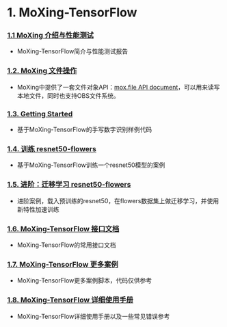 # 1. MoXing-TensorFlow

### [1.1 MoXing 介绍与性能测试](MoXing-API-Introduction.md)

- MoXing-TensorFlow简介与性能测试报告

### [1.2. MoXing 文件操作](MoXing-API-File.md)

- MoXing中提供了一套文件对象API：[mox.file API document](MoXing-API-File-apidoc.md)，可以用来读写本地文件，同时也支持OBS文件系统。

### [1.3. Getting Started](MoXing-API-GettingStarted.md)

- 基于MoXing-TensorFlow的手写数字识别样例代码

### [1.4. 训练 resnet50-flowers](MoXing-API-Flowers.md)

- 基于MoXing-TensorFlow训练一个resnet50模型的案例

### [1.5. 进阶：迁移学习 resnet50-flowers](MoXing-API-FlowersAdvanced.md)

- 进阶案例，载入预训练的resnet50，在flowers数据集上做迁移学习，并使用新特性加速训练

### [1.6. MoXing-TensorFlow 接口文档](MoXing-API-TensorFlow-apidoc.md)

- MoXing-TensorFlow的常用接口文档

### [1.7. MoXing-TensorFlow 更多案例](MoXing-API-MoreExamples.md)

- MoXing-TensorFlow更多案例脚本，代码仅供参考

### [1.8. MoXing-TensorFlow 详细使用手册](MoXing-API-UserInstructions.md)

- MoXing-TensorFlow详细使用手册以及一些常见错误参考